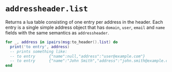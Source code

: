 # `addressheader.list`

Returns a lua table consisting of one entry per address in the header. Each
entry is a single simple address object that has `domain`, `user`, `email` and
`name` fields with the same semantics as `addressheader`.

```lua
for _, address in ipairs(msg:to_header().list) do
  print('to entry', address)
  -- prints something like:
  -- to entry      {"name":null,"address":"user@example.com"}
  -- to entry      {"name":"John Smith","address":"john.smith@example.com"}
end
```
